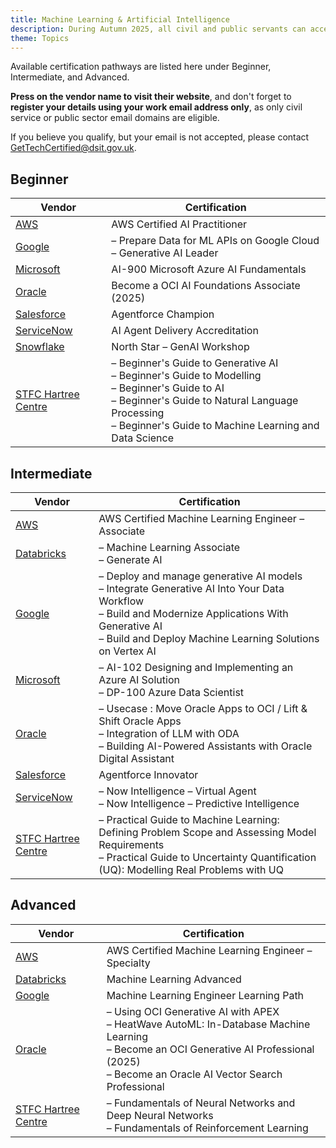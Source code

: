 ```yaml
---
title: Machine Learning & Artificial Intelligence
description: During Autumn 2025, all civil and public servants can access 200+ free learning and certification pathways including in Machine Learning and AI.
theme: Topics
---
```


Available certification pathways are listed here under Beginner, Intermediate, and Advanced.

**Press on the vendor name to visit their website**, and don't forget to **register your details using your work email address only**, as only civil service or public sector email domains are eligible.

If you believe you qualify, but your email is not accepted, please contact [GetTechCertified@dsit.gov.uk](mailto:GetTechCertified@dsit.gov.uk).

## Beginner

| Vendor | Certification |
|--------|--------------|
| [AWS](https://pages.awscloud.com/aws-partnership-government-digital-services-get-tech-certified.html) | AWS Certified AI Practitioner |
| [Google](https://rsvp.withgoogle.com/events/google-cloud-get-tech-certified) | – Prepare Data for ML APIs on Google Cloud<br>– Generative AI Leader |
| [Microsoft](https://www.microsoft.com/en-gb/business/get-tech-certified) | AI-900 Microsoft Azure AI Fundamentals |
| [Oracle](https://education.oracle.com/ukgovtcddo) | Become a OCI AI Foundations Associate (2025) |
| [Salesforce](https://view.salesforce.com/viewer/1a2333fe89b26207240d8bc21c3d13fe#os2loc68wo) | Agentforce Champion |
| [ServiceNow](https://learning.servicenow.com/now/lxp/home) | AI Agent Delivery Accreditation |
| [Snowflake](https://www.snowflake.com/en/lp/GDS_Get_Tech_Certified_Programme/) | North Star – GenAI Workshop |
| [STFC Hartree Centre](https://hartreetraining.stfc.ac.uk/moodle/local/hartree/index.php) | – Beginner's Guide to Generative AI<br>– Beginner's Guide to Modelling<br>– Beginner's Guide to AI<br>– Beginner's Guide to Natural Language Processing<br>– Beginner's Guide to Machine Learning and Data Science |

## Intermediate

| Vendor | Certification |
|--------|--------------|
| [AWS](https://pages.awscloud.com/aws-partnership-government-digital-services-get-tech-certified.html) | AWS Certified Machine Learning Engineer – Associate |
| [Databricks](https://events.databricks.com/training-uk-gov-get-tech-certified) | – Machine Learning Associate<br>– Generate AI |
| [Google](https://rsvp.withgoogle.com/events/google-cloud-get-tech-certified) | – Deploy and manage generative AI models<br>– Integrate Generative AI Into Your Data Workflow<br>– Build and Modernize Applications With Generative AI<br>– Build and Deploy Machine Learning Solutions on Vertex AI |
| [Microsoft](https://www.microsoft.com/en-gb/business/get-tech-certified) | – AI-102 Designing and Implementing an Azure AI Solution<br>– DP-100 Azure Data Scientist |
| [Oracle](https://education.oracle.com/ukgovtcddo) | – Usecase : Move Oracle Apps to OCI / Lift & Shift Oracle Apps<br>– Integration of LLM with ODA<br>– Building AI-Powered Assistants with Oracle Digital Assistant |
| [Salesforce](https://view.salesforce.com/viewer/1a2333fe89b26207240d8bc21c3d13fe#os2loc68wo) | Agentforce Innovator |
| [ServiceNow](https://learning.servicenow.com/now/lxp/home) | – Now Intelligence – Virtual Agent<br>– Now Intelligence – Predictive Intelligence |
| [STFC Hartree Centre](https://hartreetraining.stfc.ac.uk/moodle/local/hartree/index.php) | – Practical Guide to Machine Learning: Defining Problem Scope and Assessing Model Requirements<br>– Practical Guide to Uncertainty Quantification (UQ): Modelling Real Problems with UQ |

## Advanced

| Vendor | Certification |
|--------|--------------|
| [AWS](https://pages.awscloud.com/aws-partnership-government-digital-services-get-tech-certified.html) | AWS Certified Machine Learning Engineer – Specialty |
| [Databricks](https://events.databricks.com/training-uk-gov-get-tech-certified) | Machine Learning Advanced |
| [Google](https://rsvp.withgoogle.com/events/google-cloud-get-tech-certified) | Machine Learning Engineer Learning Path |
| [Oracle](https://education.oracle.com/ukgovtcddo) | – Using OCI Generative AI with APEX<br>– HeatWave AutoML: In-Database Machine Learning<br>– Become an OCI Generative AI Professional (2025)<br>– Become an Oracle AI Vector Search Professional |
| [STFC Hartree Centre](https://hartreetraining.stfc.ac.uk/moodle/local/hartree/index.php) | – Fundamentals of Neural Networks and Deep Neural Networks<br>– Fundamentals of Reinforcement Learning |